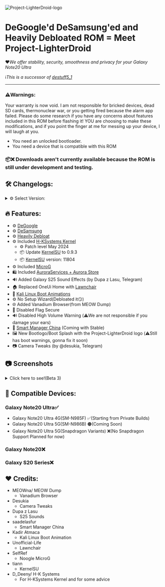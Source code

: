 ![Project-LighterDroid-logo](https://github.com/user-attachments/assets/dcd44bc2-ef5b-4831-835e-cbbf61eda37a)
# **DeGoogle'd DeSamsung'ed and Heavily Debloated ROM = Meet Project-LighterDroid**
❤️*We offer stability, security, smoothness and privacy for your Galaxy Note20 Ultra*

ℹ️*This is a successor of [destuff5_1](https://github.com/galaxy-darkerdroid/destuff-5_1?tab=readme-ov-file)*
***

### ⚠️Warnings:
Your warranty is now void.
I am not responsible for bricked devices, dead SD cards,
thermonuclear war, or you getting fired because the alarm app failed. Please
do some research if you have any concerns about features included in this ROM
before flashing it! YOU are choosing to make these modifications, and if
you point the finger at me for messing up your device, I will laugh at you.
* You need an unlocked bootloader.
* You need a device that is compatible with this ROM

### 📦❌ Downloads aren't currently available because the ROM is still under development and testing.

## 🛠️ Changelogs:
<details>
<summary>⚙️ Select Version:</summary>

[Beta 1-4](https://github.com/galaxy-darkerdroid/Project-LighterDroid/blob/main/changelog-betas)

*Stable Tiramisu V1*(Not available)
<details>
See the changes between private-beta and stable versions!
</details>

</details>

## 🔥 Features:
- ⚙️ [DeGoogle](https://xdaforums.com/t/microg-on-s20-fe-5g-with-safetynet-pass-oneui-4-1-oneui-5-0.4435609/)
- ⚙️ [DeSamsung](https://docs.google.com/spreadsheets/d/12jEGQftFUL3vAI03X0Ku1LgoWFQKdwPA_WHuLh_2ics/edit?gid=0#gid=0)
- ⚙️ [Heavily Debloat](https://docs.google.com/spreadsheets/d/12jEGQftFUL3vAI03X0Ku1LgoWFQKdwPA_WHuLh_2ics/edit?gid=0#gid=0)
- ⚙️ Included [H-KSystems Kernel](https://xdaforums.com/t/kernelsu-for-note-20u-n985f-n986b-by-h-k-systems.4628313/)
  - ⚙️ Patch level May 2024
  - 📦 Update [KernelSU](https://github.com/tiann/KernelSU) to 0.9.3
  - 📦 [KernelSU](https://github.com/tiann/KernelSU) version: 11804
- ⚙️ Included [MicroG](https://github.com/SelfRef/noogle-magisk/)
- 🛍️ Included [AuroraServices + Aurora Store](https://auroraoss.com/)
- 🔊 Added Galaxy S25 Sound Effects (by Dupa z Lasu, Telegram)
- 🏠 Replaced OneUi Home with [Lawnchair](https://github.com/Unofficial-Life/Lawnchair-Launcher-Module)
- 🐉 [Kali Linux Boot Animations](https://github.com/Kadir-Atmaca/samsung-qmg-boot-animations)
- ⚙️ No Setup Wizard(Debloated it😏)
- 🌐 Added Vanadium Browser(from MEOW Dump)
- 🚩 Disabled Flag Secure
- 🔊 Disabled High Volume Warning (⚠️We are not responsible if you damage your ears)
- 🚀 [Smart Manager China](https://github.com/saadelasfur/SmartManager) (Coming with Stable)
- 🖼️ New Bootlogo/Boot Splash with the Project-LighterDroid logo (⚠️Still has boot warnings, gonna fix it soon)
- 📷 Camera Tweaks (by @desukia, Telegram)


## 📷 Screenshots
<details>
  <summary>Click here to see!(Beta 3)</summary>

![photo_5929313167035451974_y](https://github.com/user-attachments/assets/9075fc10-5899-46d5-b468-df396089ce1e)
![photo_5929313167035451973_y](https://github.com/user-attachments/assets/ebe071ea-6ea0-45ae-8cfc-8ae39b904398)
![photo_5929313167035451972_y](https://github.com/user-attachments/assets/9b32213b-2a68-48d6-b51c-9dd616cf0d6f)
![photo_5929313167035451971_y](https://github.com/user-attachments/assets/9fa53ed5-90ce-4ed4-9395-0810f94cdb8b)
![photo_5929313167035451970_y](https://github.com/user-attachments/assets/23110d0f-fcfc-4d77-86f3-32d47d9c9b98)
![photo_5929313167035451969_y](https://github.com/user-attachments/assets/785e254f-2fb7-4246-9bef-a3ec31267060)
![photo_5929313167035451968_y](https://github.com/user-attachments/assets/637b6f31-0a32-43cf-988c-1f4b9515b331)
![photo_5929313167035451966_y](https://github.com/user-attachments/assets/8200e2ee-fc96-4deb-8946-eab0f4a5c330)
![photo_5929313167035451967_y](https://github.com/user-attachments/assets/97ff0a11-de00-4ae1-9853-d0e9292d7121)


https://github.com/user-attachments/assets/9808b51d-f0a5-4631-b47f-f86ec2dc668f

</details>

## 📲 Compatible Devices:
### Galaxy Note20 Ultra✅
- Galaxy Note20 Ultra 4G(SM-N985F) ✅(Starting from Private Builds)
- Galaxy Note20 Ultra 5G(SM-N986B) 🟠(Coming Soon)
- Galaxy Note20 Ultra 5G(Snapdragon Variants) ❌(No Snapdragon Support Planned for now)
### Galaxy Note20❌
### Galaxy S20 Series❌

## ❤️ Credits:
- MEOWna/ MEOW Dump
  - Vanadium Browser
- Desukia
  - Camera Tweaks
- Dupa z Lasu
  - S25 Sounds
- saadelasfur
  - Smart Manager China
- Kadir Atmaca
  - Kali Linux Boot Animation
- Unofficial-Life
  - Lawnchair
- SelfRef
  - Noogle MicroG
- tiann
  - KernelSU
- D_Deeny/ H-K Systems
  - For H-KSystems Kernel and for some advice
